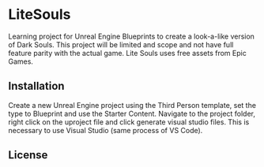 # LiteSouls
Learning project for Unreal Engine Blueprints to create a look-a-like version of Dark Souls. This project will be limited and scope and not have full feature parity with the actual game. Lite Souls uses free assets from Epic Games.

## Installation
Create a new Unreal Engine project using the Third Person template, set the type to Blueprint and use the Starter Content.
Navigate to the project folder, right click on the uproject file and click generate visual studio files. This is necessary to use Visual Studio (same process of VS Code).

## License
